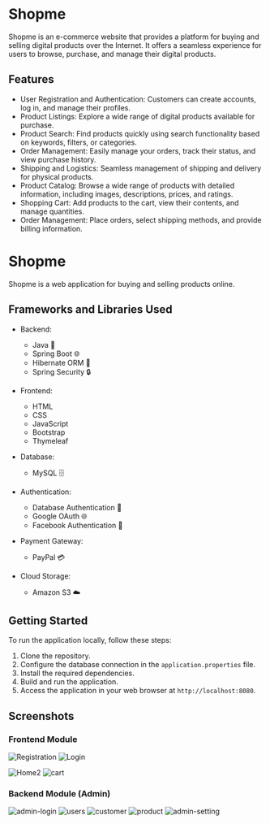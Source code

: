 # Shopme
Shopme is an e-commerce website that provides a platform for buying and selling digital products over the Internet. It offers a seamless experience for users to browse, purchase, and manage their digital products.

## Features
* User Registration and Authentication: Customers can create accounts, log in, and manage their profiles.
* Product Listings: Explore a wide range of digital products available for purchase.
* Product Search: Find products quickly using search functionality based on keywords, filters, or categories.
* Order Management: Easily manage your orders, track their status, and view purchase history.
* Shipping and Logistics: Seamless management of shipping and delivery for physical products.
* Product Catalog: Browse a wide range of products with detailed information, including images, descriptions, prices, and ratings.
* Shopping Cart: Add products to the cart, view their contents, and manage quantities.
* Order Management: Place orders, select shipping methods, and provide billing information.


# Shopme

Shopme is a web application for buying and selling products online.

## Frameworks and Libraries Used

- Backend:
  - Java 🚀
  - Spring Boot 🌐
  - Hibernate ORM 🔄
  - Spring Security 🔒

- Frontend:
  - HTML
  - CSS
  - JavaScript
  - Bootstrap
  - Thymeleaf

- Database:
  - MySQL 🗄️

- Authentication:
  - Database Authentication 🔐
  - Google OAuth 🌐
  - Facebook Authentication 👥

- Payment Gateway:
  - PayPal 💳

- Cloud Storage:
  - Amazon S3 ☁️

## Getting Started

To run the application locally, follow these steps:

1. Clone the repository.
2. Configure the database connection in the `application.properties` file.
3. Install the required dependencies.
4. Build and run the application.
5. Access the application in your web browser at `http://localhost:8080`.

## Screenshots

### Frontend Module

![Registration](https://github.com/shahrukh010/shopme-application/assets/93510831/49040a5c-dfd2-480c-b0be-280c4701016c)  ![Login](https://github.com/shahrukh010/shopme-application/assets/93510831/259a4dc8-77eb-435c-a357-2237d14fcf1a)

![Home2](https://github.com/shahrukh010/shopme-application/assets/93510831/aeea21b1-1487-4e51-a0bd-c91260c2cdfd)
![cart](https://github.com/shahrukh010/shopme-application/assets/93510831/a152fca4-8a5a-4033-98cf-32057f7255e4)

### Backend Module (Admin)

![admin-login](https://github.com/shahrukh010/shopme-application/assets/93510831/641be601-4bad-494b-9006-39dd1e6455ef)
![users](https://github.com/shahrukh010/shopme-application/assets/93510831/2afacfa7-683c-4d52-ba09-77b89905d1db)
![customer](https://github.com/shahrukh010/shopme-application/assets/93510831/53188c1c-ea3b-4cb6-b0f4-c6450397cf30)
![product](https://github.com/shahrukh010/shopme-application/assets/93510831/25d0b26d-b7fa-46c2-9d95-15ed23701006)
![admin-setting](https://github.com/shahrukh010/shopme-application/assets/93510831/2b308147-3426-4d81-b47d-8c6651060adb)

